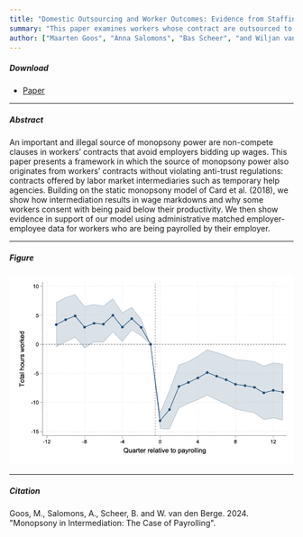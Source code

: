 ```yaml
---
title: "Domestic Outsourcing and Worker Outcomes: Evidence from Staffing Firms"
summary: "This paper examines workers whose contract are outsourced to staffing firms."
author: ["Maarten Goos", "Anna Salomons", "Bas Scheer", "and Wiljan van den Berge"]
---
```


##### Download

+ [Paper](/21.pdf)

---

##### Abstract

An important and illegal source of monopsony power are non-compete clauses in workers’ contracts that avoid employers bidding up wages. This paper presents a framework in which the source of monopsony power also originates from workers’ contracts without violating anti-trust regulations: contracts offered by labor market intermediaries such as temporary help agencies. Building on the static monopsony model of Card et al. (2018), we show how intermediation results in wage markdowns and why some workers consent with being paid below their productivity. We then show evidence in support of our model using administrative matched employer-employee data for workers who are being payrolled by their employer. 

---

##### Figure  

![image](/21-figure.png#center)

---

##### Citation

Goos, M., Salomons, A., Scheer, B. and W. van den Berge. 2024. "Monopsony in Intermediation: The Case of Payrolling".




